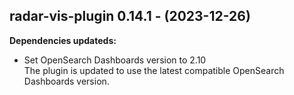 ## radar-vis-plugin 0.14.1 - (2023-12-26)

**Dependencies updateds:**

 * Set OpenSearch Dashboards version to 2.10\
   The plugin is updated to use the latest compatible OpenSearch
   Dashboards version.


